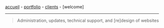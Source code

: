 [accueil](index.md) - [portfolio](portfolio.md) - [clients](clients.md) - [welcome]
- - -
> Administration, updates, technical support, and [re]design of websites
